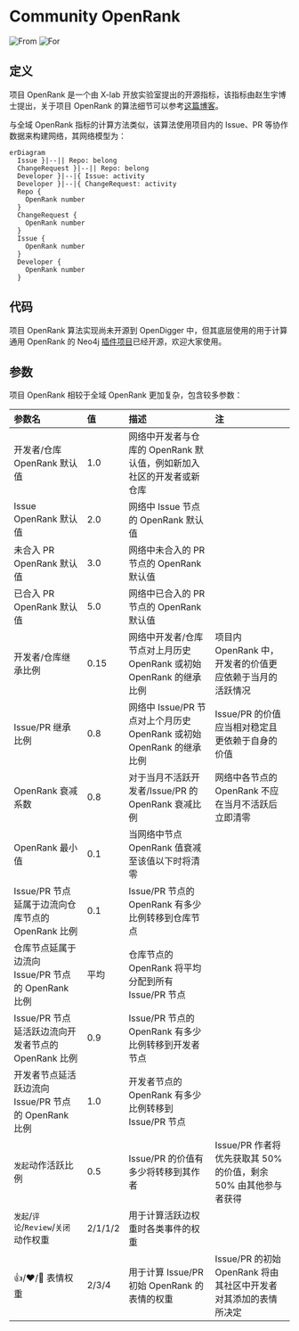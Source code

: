 # Community OpenRank

![From](https://img.shields.io/badge/来自-X--lab-blue) ![For](https://img.shields.io/badge/用于-开发者-blue)

## 定义

项目 OpenRank 是一个由 X-lab 开放实验室提出的开源指标，该指标由赵生宇博士提出，关于项目 OpenRank 的算法细节可以参考[这篇博客](https://blog.frankzhao.cn/openrank_in_project/)。

与全域 OpenRank 指标的计算方法类似，该算法使用项目内的 Issue、PR 等协作数据来构建网络，其网络模型为：

```mermaid
erDiagram
  Issue }|--|| Repo: belong
  ChangeRequest }|--|| Repo: belong
  Developer }|--|{ Issue: activity
  Developer }|--|{ ChangeRequest: activity
  Repo {
    OpenRank number
  }
  ChangeRequest {
    OpenRank number
  }
  Issue {
    OpenRank number
  }
  Developer {
    OpenRank number
  }
```

## 代码

项目 OpenRank 算法实现尚未开源到 OpenDigger 中，但其底层使用的用于计算通用 OpenRank 的 Neo4j [插件项目](https://github.com/X-lab2017/openrank-neo4j-gds)已经开源，欢迎大家使用。

## 参数

项目 OpenRank 相较于全域 OpenRank 更加复杂，包含较多参数：

| 参数名 | 值 | 描述 | 注 |
| :------------- | :---- | :---------- | :--- |
| 开发者/仓库 OpenRank 默认值 | 1.0 | 网络中开发者与仓库的 OpenRank 默认值，例如新加入社区的开发者或新仓库 | |
| Issue OpenRank 默认值 | 2.0 | 网络中 Issue 节点的 OpenRank 默认值 | |
| 未合入 PR OpenRank 默认值 | 3.0 | 网络中未合入的 PR 节点的 OpenRank 默认值 | |
| 已合入 PR OpenRank 默认值 | 5.0 | 网络中已合入的 PR 节点的 OpenRank 默认值 | |
| 开发者/仓库继承比例 | 0.15 | 网络中开发者/仓库节点对上月历史 OpenRank 或初始 OpenRank 的继承比例 | 项目内 OpenRank 中，开发者的价值更应依赖于当月的活跃情况 |
| Issue/PR 继承比例 | 0.8 | 网络中 Issue/PR 节点对上个月历史 OpenRank 或初始 OpenRank 的继承比例 | Issue/PR 的价值应当相对稳定且更依赖于自身的价值 |
| OpenRank 衰减系数 | 0.8 | 对于当月不活跃开发者/Issue/PR 的 OpenRank 衰减比例 | 网络中各节点的 OpenRank 不应在当月不活跃后立即清零 |
| OpenRank 最小值 | 0.1 | 当网络中节点 OpenRank 值衰减至该值以下时将清零 | |
| Issue/PR 节点延属于边流向仓库节点的 OpenRank 比例 | 0.1 | Issue/PR 节点的 OpenRank 有多少比例转移到仓库节点 | |
| 仓库节点延属于边流向 Issue/PR 节点的 OpenRank 比例 | 平均 | 仓库节点的 OpenRank 将平均分配到所有 Issue/PR 节点 | |
| Issue/PR 节点延活跃边流向开发者节点的 OpenRank 比例 | 0.9 | Issue/PR 节点的 OpenRank 有多少比例转移到开发者节点 | |
| 开发者节点延活跃边流向 Issue/PR 节点的 OpenRank 比例 | 1.0 | 开发者节点的 OpenRank 有多少比例转移到 Issue/PR 节点 | |
| `发起`动作活跃比例 | 0.5 | Issue/PR 的价值有多少将转移到其作者 | Issue/PR 作者将优先获取其 50% 的价值，剩余 50% 由其他参与者获得 |
| `发起`/`评论`/`Review`/`关闭` 动作权重 | 2/1/1/2 | 用于计算活跃边权重时各类事件的权重 | |
| 👍/❤️/🚀 表情权重 | 2/3/4 | 用于计算 Issue/PR 初始 OpenRank 的表情的权重 | Issue/PR 的初始 OpenRank 将由其社区中开发者对其添加的表情所决定 |
